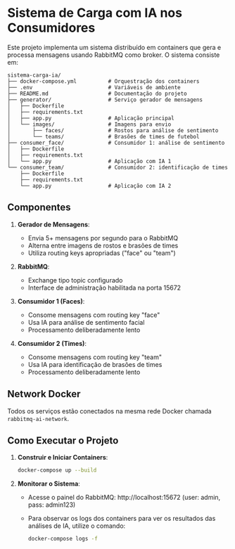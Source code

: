 # Sistema de Carga com IA nos Consumidores

Este projeto implementa um sistema distribuído em containers que gera e processa mensagens usando RabbitMQ como broker. O sistema consiste em:

```
sistema-carga-ia/
├── docker-compose.yml          # Orquestração dos containers
├── .env                        # Variáveis de ambiente
├── README.md                   # Documentação do projeto
├── generator/                  # Serviço gerador de mensagens
│   ├── Dockerfile
│   ├── requirements.txt
│   ├── app.py                  # Aplicação principal
│   └── images/                 # Imagens para envio
│       ├── faces/              # Rostos para análise de sentimento
│       └── teams/              # Brasões de times de futebol
├── consumer_face/              # Consumidor 1: análise de sentimento
│   ├── Dockerfile
│   ├── requirements.txt
│   └── app.py                  # Aplicação com IA 1
└── consumer_team/              # Consumidor 2: identificação de times
    ├── Dockerfile
    ├── requirements.txt
    └── app.py                  # Aplicação com IA 2
```

## Componentes

1. **Gerador de Mensagens**:
   
   - Envia 5+ mensagens por segundo para o RabbitMQ
   - Alterna entre imagens de rostos e brasões de times
   - Utiliza routing keys apropriadas ("face" ou "team")

2. **RabbitMQ**:
   
   - Exchange tipo topic configurado
   - Interface de administração habilitada na porta 15672

3. **Consumidor 1 (Faces)**:
   
   - Consome mensagens com routing key "face"
   - Usa IA para análise de sentimento facial
   - Processamento deliberadamente lento

4. **Consumidor 2 (Times)**:
   
   - Consome mensagens com routing key "team"
   - Usa IA para identificação de brasões de times
   - Processamento deliberadamente lento

## Network Docker

Todos os serviços estão conectados na mesma rede Docker chamada `rabbitmq-ai-network`.

## Como Executar o Projeto

1. **Construir e Iniciar Containers**:
   
   ```bash
   docker-compose up --build
   ```

2. **Monitorar o Sistema**:
   
   - Acesse o painel do RabbitMQ: http://localhost:15672 (user: admin, pass: admin123)
   - Para observar os logs dos containers para ver os resultados das análises de IA, utilize o comando:
     
     ```bash
     docker-compose logs -f
     ```
